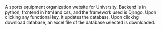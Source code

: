 A sports equipment organization website for University. Backend is in python, frontend in html and css, and the framework used is Django. Upon clicking any functional key, it updates the database. Upon clicking download database, an excel file of the database selected is downloaded.
